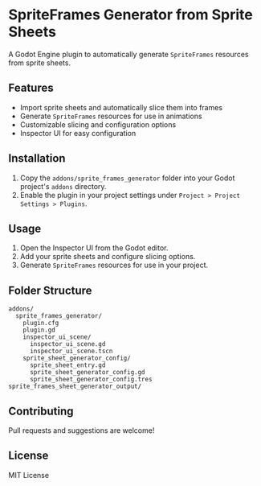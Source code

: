 # SpriteFrames Generator from Sprite Sheets

A Godot Engine plugin to automatically generate `SpriteFrames` resources from sprite sheets.

## Features
- Import sprite sheets and automatically slice them into frames
- Generate `SpriteFrames` resources for use in animations
- Customizable slicing and configuration options
- Inspector UI for easy configuration

## Installation
1. Copy the `addons/sprite_frames_generator` folder into your Godot project's `addons` directory.
2. Enable the plugin in your project settings under `Project > Project Settings > Plugins`.

## Usage
1. Open the Inspector UI from the Godot editor.
2. Add your sprite sheets and configure slicing options.
3. Generate `SpriteFrames` resources for use in your project.

## Folder Structure
```
addons/
  sprite_frames_generator/
    plugin.cfg
    plugin.gd
    inspector_ui_scene/
      inspector_ui_scene.gd
      inspector_ui_scene.tscn
    sprite_sheet_generator_config/
      sprite_sheet_entry.gd
      sprite_sheet_generator_config.gd
      sprite_sheet_generator_config.tres
sprite_frames_sheet_generator_output/
```

## Contributing
Pull requests and suggestions are welcome!

## License
MIT License
